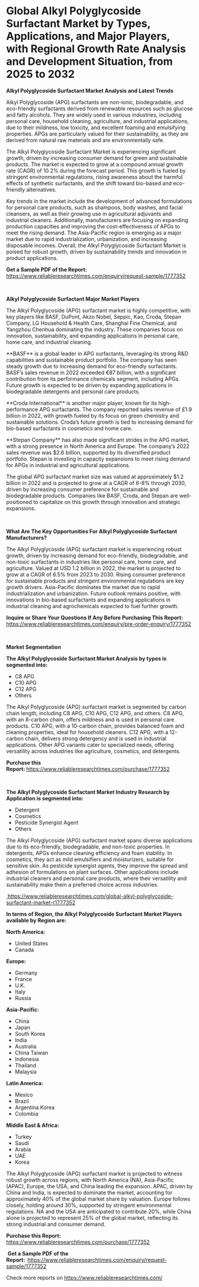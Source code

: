 <p><h1>Global Alkyl Polyglycoside Surfactant Market by Types, Applications, and Major Players, with Regional Growth Rate Analysis and Development Situation, from 2025 to 2032</h1></p><p><strong>Alkyl Polyglycoside Surfactant Market Analysis and Latest Trends</strong></p>
<p><p>Alkyl Polyglycoside (APG) surfactants are non-ionic, biodegradable, and eco-friendly surfactants derived from renewable resources such as glucose and fatty alcohols. They are widely used in various industries, including personal care, household cleaning, agriculture, and industrial applications, due to their mildness, low toxicity, and excellent foaming and emulsifying properties. APGs are particularly valued for their sustainability, as they are derived from natural raw materials and are environmentally safe.</p><p>The Alkyl Polyglycoside Surfactant Market is experiencing significant growth, driven by increasing consumer demand for green and sustainable products. The market is expected to grow at a compound annual growth rate (CAGR) of 10.2% during the forecast period. This growth is fueled by stringent environmental regulations, rising awareness about the harmful effects of synthetic surfactants, and the shift toward bio-based and eco-friendly alternatives.</p><p>Key trends in the market include the development of advanced formulations for personal care products, such as shampoos, body washes, and facial cleansers, as well as their growing use in agricultural adjuvants and industrial cleaners. Additionally, manufacturers are focusing on expanding production capacities and improving the cost-effectiveness of APGs to meet the rising demand. The Asia-Pacific region is emerging as a major market due to rapid industrialization, urbanization, and increasing disposable incomes. Overall, the Alkyl Polyglycoside Surfactant Market is poised for robust growth, driven by sustainability trends and innovation in product applications.</p></p>
<p><strong>Get a Sample PDF of the Report:&nbsp;</strong> <a href="https://www.reliableresearchtimes.com/enquiry/request-sample/1777352?utm_campaign=2135&utm_medium=2&utm_source=Github&utm_content=ia&utm_term=26012025&utm_id=alkyl-polyglycoside-surfactant">https://www.reliableresearchtimes.com/enquiry/request-sample/1777352</a></p>
<p>&nbsp;</p>
<p><strong>Alkyl Polyglycoside Surfactant Major Market Players</strong></p>
<p><p>The Alkyl Polyglycoside (APG) surfactant market is highly competitive, with key players like BASF, DuPont, Akzo Nobel, Seppic, Kao, Croda, Stepan Company, LG Household & Health Care, Shanghai Fine Chemical, and Yangzhou Chenhua dominating the industry. These companies focus on innovation, sustainability, and expanding applications in personal care, home care, and industrial cleaning.</p><p>**BASF** is a global leader in APG surfactants, leveraging its strong R&D capabilities and sustainable product portfolio. The company has seen steady growth due to increasing demand for eco-friendly surfactants. BASF’s sales revenue in 2022 exceeded €87 billion, with a significant contribution from its performance chemicals segment, including APGs. Future growth is expected to be driven by expanding applications in biodegradable detergents and personal care products.</p><p>**Croda International** is another major player, known for its high-performance APG surfactants. The company reported sales revenue of £1.9 billion in 2022, with growth fueled by its focus on green chemistry and sustainable solutions. Croda’s future growth is tied to increasing demand for bio-based surfactants in cosmetics and home care.</p><p>**Stepan Company** has also made significant strides in the APG market, with a strong presence in North America and Europe. The company’s 2022 sales revenue was $2.6 billion, supported by its diversified product portfolio. Stepan is investing in capacity expansions to meet rising demand for APGs in industrial and agricultural applications.</p><p>The global APG surfactant market size was valued at approximately $1.2 billion in 2022 and is projected to grow at a CAGR of 6-8% through 2030, driven by increasing consumer preference for sustainable and biodegradable products. Companies like BASF, Croda, and Stepan are well-positioned to capitalize on this growth through innovation and strategic expansions.</p></p>
<p>&nbsp;</p>
<p><strong>What Are The Key Opportunities For Alkyl Polyglycoside Surfactant Manufacturers?</strong></p>
<p><p>The Alkyl Polyglycoside (APG) surfactant market is experiencing robust growth, driven by increasing demand for eco-friendly, biodegradable, and non-toxic surfactants in industries like personal care, home care, and agriculture. Valued at USD 1.2 billion in 2022, the market is projected to grow at a CAGR of 6.5% from 2023 to 2030. Rising consumer preference for sustainable products and stringent environmental regulations are key growth drivers. Asia-Pacific dominates the market due to rapid industrialization and urbanization. Future outlook remains positive, with innovations in bio-based surfactants and expanding applications in industrial cleaning and agrochemicals expected to fuel further growth.</p></p>
<p><strong>Inquire or Share Your Questions If Any Before Purchasing This Report:</strong> <a href="https://www.reliableresearchtimes.com/enquiry/pre-order-enquiry/1777352?utm_campaign=2135&utm_medium=2&utm_source=Github&utm_content=ia&utm_term=26012025&utm_id=alkyl-polyglycoside-surfactant">https://www.reliableresearchtimes.com/enquiry/pre-order-enquiry/1777352</a></p>
<p>&nbsp;</p>
<p><strong>Market Segmentation</strong></p>
<p><strong>The Alkyl Polyglycoside Surfactant Market Analysis by types is segmented into:</strong></p>
<p><ul><li>C8 APG</li><li>C10 APG</li><li>C12 APG</li><li>Others</li></ul></p>
<p><p>The Alkyl Polyglycoside (APG) surfactant market is segmented by carbon chain length, including C8 APG, C10 APG, C12 APG, and others. C8 APG, with an 8-carbon chain, offers mildness and is used in personal care products. C10 APG, with a 10-carbon chain, provides balanced foam and cleaning properties, ideal for household cleaners. C12 APG, with a 12-carbon chain, delivers strong detergency and is used in industrial applications. Other APG variants cater to specialized needs, offering versatility across industries like agriculture, cosmetics, and detergents.</p></p>
<p><strong>Purchase this Report:&nbsp;</strong><a href="https://www.reliableresearchtimes.com/purchase/1777352?utm_campaign=2135&utm_medium=2&utm_source=Github&utm_content=ia&utm_term=26012025&utm_id=alkyl-polyglycoside-surfactant">https://www.reliableresearchtimes.com/purchase/1777352</a></p>
<p>&nbsp;</p>
<p><strong>The Alkyl Polyglycoside Surfactant Market Industry Research by Application is segmented into:</strong></p>
<p><ul><li>Detergent</li><li>Cosmetics</li><li>Pesticide Synergist Agent</li><li>Others</li></ul></p>
<p><p>The Alkyl Polyglycoside (APG) surfactant market spans diverse applications due to its eco-friendly, biodegradable, and non-toxic properties. In detergents, APGs enhance cleaning efficiency and foam stability. In cosmetics, they act as mild emulsifiers and moisturizers, suitable for sensitive skin. As pesticide synergist agents, they improve the spread and adhesion of formulations on plant surfaces. Other applications include industrial cleaners and personal care products, where their versatility and sustainability make them a preferred choice across industries.</p></p>
<p><a href="https://www.reliableresearchtimes.com/global-alkyl-polyglycoside-surfactant-market-r1777352?utm_campaign=2135&utm_medium=2&utm_source=Github&utm_content=ia&utm_term=26012025&utm_id=alkyl-polyglycoside-surfactant">&nbsp;https://www.reliableresearchtimes.com/global-alkyl-polyglycoside-surfactant-market-r1777352</a></p>
<p><strong>In terms of Region, the Alkyl Polyglycoside Surfactant Market Players available by Region are:</strong></p>
<p>
    <p> <strong> North America: </strong>
        <ul>
            <li>United States</li>
            <li>Canada</li>
        </ul>
        </p> 
    <p> <strong> Europe: </strong>
        <ul>
            <li>Germany</li>
            <li>France</li>
            <li>U.K.</li>
            <li>Italy</li>
            <li>Russia</li>
        </ul>
        </p> 
    <p> <strong> Asia-Pacific: </strong>
        <ul>
            <li>China</li>
            <li>Japan</li>
            <li>South Korea</li>
            <li>India</li>
            <li>Australia</li>
            <li>China Taiwan</li>
            <li>Indonesia</li>
            <li>Thailand</li>
            <li>Malaysia</li>
        </ul>
        </p> 
    <p> <strong> Latin America: </strong>
        <ul>
            <li>Mexico</li>
            <li>Brazil</li>
            <li>Argentina Korea</li>
            <li>Colombia</li>
        </ul>
        </p> 
    <p> <strong> Middle East & Africa: </strong>
        <ul>
            <li>Turkey</li>
            <li>Saudi</li>
            <li>Arabia</li>
            <li>UAE</li>
            <li>Korea</li>
        </ul>
    </p>
    </p>
<p><p>The Alkyl Polyglycoside (APG) surfactant market is projected to witness robust growth across regions, with North America (NA), Asia-Pacific (APAC), Europe, the USA, and China leading the expansion. APAC, driven by China and India, is expected to dominate the market, accounting for approximately 40% of the global market share by valuation. Europe follows closely, holding around 30%, supported by stringent environmental regulations. NA and the USA are anticipated to contribute 20%, while China alone is projected to represent 25% of the global market, reflecting its strong industrial and consumer demand.</p></p>
<p><strong>Purchase this Report: </strong><a href="https://www.reliableresearchtimes.com/purchase/1777352?utm_campaign=2135&utm_medium=2&utm_source=Github&utm_content=ia&utm_term=26012025&utm_id=alkyl-polyglycoside-surfactant">https://www.reliableresearchtimes.com/purchase/1777352</a></p>
<p>&nbsp;<strong>Get a Sample PDF of the Report:&nbsp;&nbsp;</strong><a href="https://www.reliableresearchtimes.com/enquiry/request-sample/1777352?utm_campaign=2135&utm_medium=2&utm_source=Github&utm_content=ia&utm_term=26012025&utm_id=alkyl-polyglycoside-surfactant">https://www.reliableresearchtimes.com/enquiry/request-sample/1777352</a></p>
<p><strong></strong></p>
<p>Check more reports on <a href="https://www.reliableresearchtimes.com/?utm_campaign=2135&utm_medium=2&utm_source=Github&utm_content=ia&utm_term=26012025&utm_id=alkyl-polyglycoside-surfactant">https://www.reliableresearchtimes.com/</a></p>